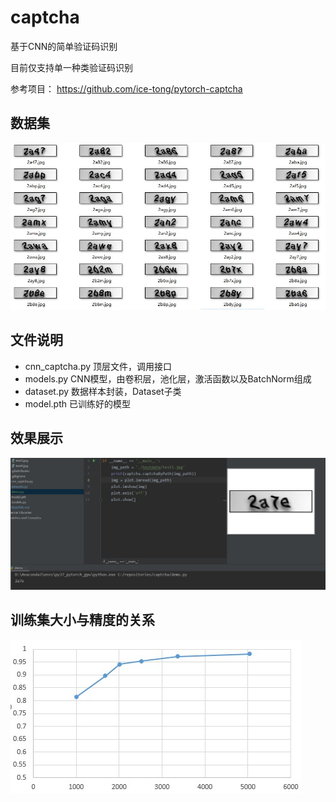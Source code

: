 # captcha
 基于CNN的简单验证码识别
 
 目前仅支持单一种类验证码识别
 
 参考项目： https://github.com/ice-tong/pytorch-captcha

 ## 数据集
 ![数据集](./pic/datashow.jpg) 
 
 ## 文件说明
 + cnn_captcha.py 顶层文件，调用接口
 + models.py CNN模型，由卷积层，池化层，激活函数以及BatchNorm组成
 + dataset.py 数据样本封装，Dataset子类
 + model.pth 已训练好的模型
 
 ## 效果展示
 ![demo](./pic/demo.jpg) 
 
 ## 训练集大小与精度的关系
 ![dir](./pic/dict.jpg) 
